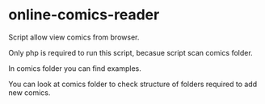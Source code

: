 # online-comics-reader
Script allow view comics from browser.

Only php is required to run this script, becasue script scan comics folder.

In comics folder you can find examples.

You can look at comics folder to check structure of folders required to add new comics.
